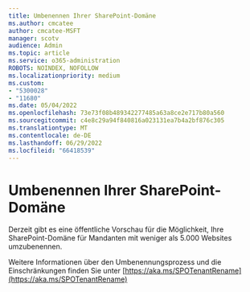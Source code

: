 ```yaml
---
title: Umbenennen Ihrer SharePoint-Domäne
ms.author: cmcatee
author: cmcatee-MSFT
manager: scotv
audience: Admin
ms.topic: article
ms.service: o365-administration
ROBOTS: NOINDEX, NOFOLLOW
ms.localizationpriority: medium
ms.custom:
- "5300028"
- "11680"
ms.date: 05/04/2022
ms.openlocfilehash: 73e73f08b489342277485a63a8ce2e717b80a560
ms.sourcegitcommit: c4e8c29a94f840816a023131ea7b4a2bf876c305
ms.translationtype: MT
ms.contentlocale: de-DE
ms.lasthandoff: 06/29/2022
ms.locfileid: "66418539"
---
```

# <a name="rename-your-sharepoint-domain"></a>Umbenennen Ihrer SharePoint-Domäne

Derzeit gibt es eine öffentliche Vorschau für die Möglichkeit, Ihre SharePoint-Domäne für Mandanten mit weniger als 5.000 Websites umzubenennen.

Weitere Informationen über den Umbenennungsprozess und die Einschränkungen finden Sie unter [https://aka.ms/SPOTenantRename](https://aka.ms/SPOTenantRename)

